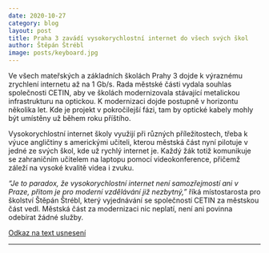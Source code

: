 ```yaml
---
date: 2020-10-27
category: blog
layout: post
title: Praha 3 zavádí vysokorychlostní internet do všech svých škol
author: Štěpán Štrébl
image: posts/keyboard.jpg
---
```


Ve všech mateřských a základních školách Prahy 3 dojde k výraznému zrychlení internetu až na 1 Gb/s. Rada městské části vydala souhlas společnosti CETIN, aby ve školách modernizovala stávající metalickou infrastrukturu na optickou. K modernizaci dojde postupně v horizontu několika let. Kde je projekt v pokročilejší fázi, tam by optické kabely mohly být umístěny už během roku příštího.

Vysokorychlostní internet školy využijí při různých příležitostech, třeba k výuce angličtiny s americkými učiteli, kterou městská část nyní pilotuje v jedné ze svých škol, kde už rychlý internet je. Každý žák totiž komunikuje se zahraničním učitelem na laptopu pomocí videokonference, přičemž záleží na vysoké kvalitě videa i zvuku.

*“Je to paradox, že vysokorychlostní internet není samozřejmostí ani v Praze, přitom je pro moderní vzdělávání již nezbytný,”* říká místostarosta pro školství Štěpán Štrébl, který vyjednávání se společností CETIN za městskou část vedl. Městská část za modernizaci nic neplatí, není ani povinna odebírat žádné služby.

[Odkaz na text usnesení](https://www.praha3.cz/getFile/case:show/id:914281)

- - -
